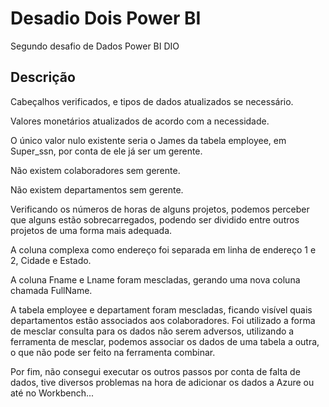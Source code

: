# Desadio Dois Power BI
Segundo desafio de Dados Power BI DIO
## Descrição
Cabeçalhos verificados, e tipos de dados atualizados se necessário.

Valores monetários atualizados de acordo com a necessidade.

O único valor nulo existente seria o James da tabela employee, em Super_ssn, por conta de ele já ser um gerente.

Não existem colaboradores sem gerente.

Não existem departamentos sem gerente.

Verificando os números de horas de alguns projetos, podemos perceber que alguns estão sobrecarregados, podendo ser dividido entre outros projetos de uma forma mais adequada.

A coluna complexa como endereço foi separada em linha de endereço 1 e 2, Cidade e Estado.

A coluna Fname e Lname foram mescladas, gerando uma nova coluna chamada FullName.

A tabela employee e departament foram mescladas, ficando visível quais departamentos estão associados aos colaboradores. Foi utilizado a forma de mesclar consulta para os dados não serem adversos, utilizando a ferramenta de mesclar, podemos associar os dados de uma tabela a outra, o que não pode ser feito na ferramenta combinar.

Por fim, não consegui executar os outros passos por conta de falta de dados, tive diversos problemas na hora de adicionar os dados a Azure ou até no Workbench...
